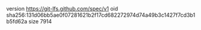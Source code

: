 version https://git-lfs.github.com/spec/v1
oid sha256:131d06bb5ae0f07281621b2f17cd682272974d74a49b3c1427f7cd3b1b5fd62a
size 7914
